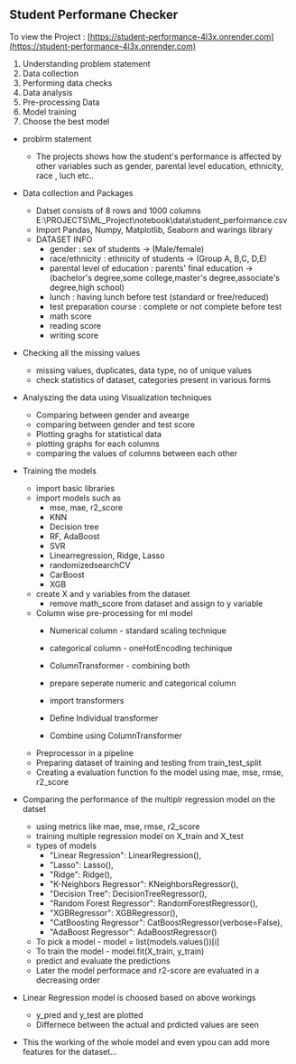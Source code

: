 ## Student Performane Checker

To view the Project : [https://student-performance-4l3x.onrender.com](https://student-performance-4l3x.onrender.com)


1. Understanding problem statement
2. Data collection
3. Performing data checks
4. Data analysis
5. Pre-processing Data 
6. Model training
7. Choose the best model


-  problrm statement
    - The projects shows how the student's performance is affected by other variables such as gender, parental level education, ethnicity, race , luch etc..

-  Data collection and Packages
    - Datset consists of 8 rows and 1000 columns
    E:\PROJECTS\ML_Project\notebook\data\student_performance.csv
    - Import Pandas, Numpy, Matplotlib, Seaborn and warings library
    - DATASET INFO
        - gender : sex of students -> (Male/female)
        - race/ethnicity : ethnicity of students -> (Group A, B,C, D,E)
        - parental level of education : parents' final education ->(bachelor's degree,some college,master's degree,associate's degree,high school)
        - lunch : having lunch before test (standard or free/reduced)
        - test preparation course : complete or not complete before test
        - math score
        - reading score
        - writing score

    
-  Checking all the missing values
    - missing values, duplicates, data type, no of unique values 
    - check statistics of dataset, categories present in various forms


-  Analyszing the data using Visualization techniques
    - Comparing between gender and avearge
    - comparing between gender and test score
    - Plotting graghs for statistical data
    - plotting graphs for each columns 
    - comparing the values of columns between each other


-  Training the models
    - import basic libraries
    - import models such as
        - mse, mae, r2_score
        - KNN
        - Decision tree
        - RF, AdaBoost
        - SVR
        - Linearregression, Ridge, Lasso
        - randomizedsearchCV
        - CarBoost
        - XGB
    - create X and y variables from the dataset
        - remove math_score from dataset and assign to y variable
    - Column wise pre-processing for ml model
        - Numerical column - standard scaling technique
        - categorical column - oneHotEncoding techinique
        - ColumnTransformer - combining both

        - prepare seperate numeric and categorical column
        - import transformers
        - Define Individual transformer
        - Combine using ColumnTransformer
    - Preprocessor in a pipeline
    - Preparing dataset of training and testing from train_test_split 
    - Creating a evaluation function fo the model using mae, mse, rmse, r2_score


-  Comparing the performance of the multiplr regression model on the datset
    - using metrics like mae, mse, rmse, r2_score
    - training multiple regression model on X_train and X_test
    - types of models
        - "Linear Regression": LinearRegression(),
        - "Lasso": Lasso(),
        - "Ridge": Ridge(),
        - "K-Neighbors Regressor": KNeighborsRegressor(),
        - "Decision Tree": DecisionTreeRegressor(),
        - "Random Forest Regressor": RandomForestRegressor(),
        - "XGBRegressor": XGBRegressor(), 
        - "CatBoosting Regressor": CatBoostRegressor(verbose=False),
        - "AdaBoost Regressor": AdaBoostRegressor()
    - To pick a model - model = list(models.values())[i]
    - To train the model - model.fit(X_train, y_train)
    - predict and evaluate the predictions 
    - Later the model performace and r2-score are evaluated in a decreasing order

- Linear Regression model is choosed based on above workings
    - y_pred and y_test are plotted
    - Differnece between the actual and prdicted values are seen

- This the working of the whole model and even ypou can add more features for the dataset...
